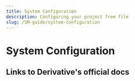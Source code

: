 ```yaml
---
title: System Configuration
description: Configuring your project from file
slug: /SM-guide/system-configuration
---
```


# System Configuration

## Links to Derivative's official docs

<!-- links -->